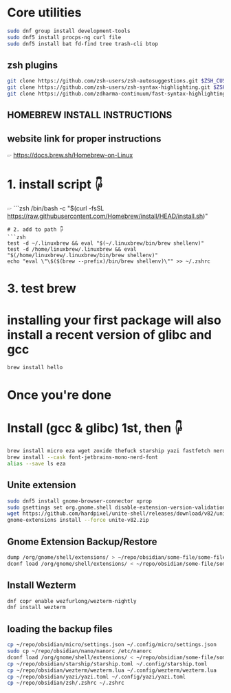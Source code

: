 # Core utilities
```zsh
sudo dnf group install development-tools
sudo dnf5 install procps-ng curl file
sudo dnf5 install bat fd-find tree trash-cli btop
```

## zsh plugins
```zsh
git clone https://github.com/zsh-users/zsh-autosuggestions.git $ZSH_CUSTOM/plugins/zsh-autosuggestions;
git clone https://github.com/zsh-users/zsh-syntax-highlighting.git $ZSH_CUSTOM/plugins/zsh-syntax-highlighting;
git clone https://github.com/zdharma-continuum/fast-syntax-highlighting.git ${ZSH_CUSTOM:-$HOME/.oh-my-zsh/custom}/plugins/fast-syntax-highlighting;
```

## HOMEBREW INSTALL INSTRUCTIONS
## website link for proper instructions
🖙  https://docs.brew.sh/Homebrew-on-Linux
# 1. install script 🖟 
🖙  ```zsh
/bin/bash -c "$(curl -fsSL https://raw.githubusercontent.com/Homebrew/install/HEAD/install.sh)"
```
# 2. add to path 🖟 
```zsh
test -d ~/.linuxbrew && eval "$(~/.linuxbrew/bin/brew shellenv)"
test -d /home/linuxbrew/.linuxbrew && eval "$(/home/linuxbrew/.linuxbrew/bin/brew shellenv)"
echo "eval \"\$($(brew --prefix)/bin/brew shellenv)\"" >> ~/.zshrc
```
# 3. test brew
# installing your first package will also install a recent version of glibc and gcc
```zsh
brew install hello
```
# Once you're done
# Install (gcc & glibc) 1st, then 🖟 
```zsh
brew install micro eza wget zoxide thefuck starship yazi fastfetch nerdfetch 
brew install --cask font-jetbrains-mono-nerd-font
alias --save ls eza
```

## Unite extension
```zsh
sudo dnf5 install gnome-browser-connector xprop
sudo gsettings set org.gnome.shell disable-extension-version-validation true
wget https://github.com/hardpixel/unite-shell/releases/download/v82/unite-v82.zip
gnome-extensions install --force unite-v82.zip
```

## Gnome Extension Backup/Restore
```zsh
dump /org/gnome/shell/extensions/ > ~/repo/obsidian/some-file/some-file.txt
dconf load /org/gnome/shell/extensions/ < ~/repo/obsidian/some-file/some-file.txt
```

## Install Wezterm
```zsh
dnf copr enable wezfurlong/wezterm-nightly
dnf install wezterm
```

## loading the backup files
```zsh
cp ~/repo/obsidian/micro/settings.json ~/.config/micro/settings.json
sudo cp ~/repo/obsidian/nano/nanorc /etc/nanorc
dconf load /org/gnome/shell/extensions/ < ~/repo/obsidian/some-file/some-file.txt
cp ~/repo/obsidian/starship/starship.toml ~/.config/starship.toml
cp ~/repo/obsidian/wezterm/wezterm.lua ~/.config/wezterm/wezterm.lua
cp ~/repo/obsidian/yazi/yazi.toml ~/.config/yazi/yazi.toml
cp ~/repo/obsidian/zsh/.zshrc ~/.zshrc
```

